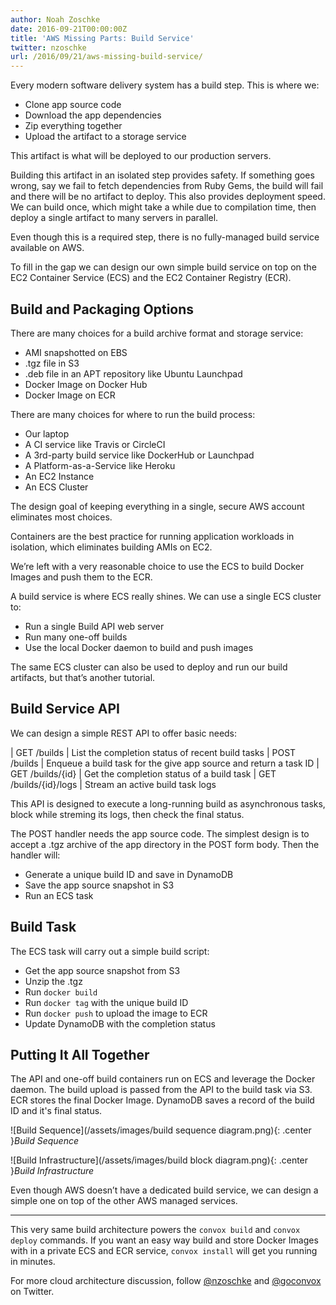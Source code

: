 ```yaml
---
author: Noah Zoschke
date: 2016-09-21T00:00:00Z
title: 'AWS Missing Parts: Build Service'
twitter: nzoschke
url: /2016/09/21/aws-missing-build-service/
---
```


Every modern software delivery system has a build step. This is where we:

* Clone app source code
* Download the app dependencies
* Zip everything together
* Upload the artifact to a storage service

This artifact is what will be deployed to our production servers.

Building this artifact in an isolated step provides safety. If something goes wrong, say we fail to fetch dependencies from Ruby Gems, the build will fail and there will be no artifact to deploy. This also provides deployment speed. We can build once, which might take a while due to compilation time, then deploy a single artifact to many servers in parallel.

Even though this is a required step, there is no fully-managed build service available on AWS.

To fill in the gap we can design our own simple build service on top on the EC2 Container Service (ECS) and the EC2 Container Registry (ECR).

<!--more-->

## Build and Packaging Options

There are many choices for a build archive format and storage service:

* AMI snapshotted on EBS
* .tgz file in S3
* .deb file in an APT repository like Ubuntu Launchpad
* Docker Image on Docker Hub
* Docker Image on ECR

There are many choices for where to run the build process:

* Our laptop
* A CI service like Travis or CircleCI
* A 3rd-party build service like DockerHub or Launchpad
* A Platform-as-a-Service like Heroku
* An EC2 Instance
* An ECS Cluster

The design goal of keeping everything in a single, secure AWS account eliminates most choices. 

Containers are the best practice for running application workloads in isolation, which eliminates building AMIs on EC2.

We’re left with a very reasonable choice to use the ECS to build Docker Images and push them to the ECR.
 
A build service is where ECS really shines. We can use a single ECS cluster to:

* Run a single Build API web server
* Run many one-off builds
* Use the local Docker daemon to build and push images

The same ECS cluster can also be used to deploy and run our build artifacts, but that’s another tutorial.

## Build Service API

We can design a simple REST API to offer basic needs:

| GET  /builds           | List the completion status of recent build tasks
| POST /builds           | Enqueue a build task for the give app source and return a task ID
| GET  /builds/{id}      | Get the completion status of a build task
| GET  /builds/{id}/logs | Stream an active build task logs

This API is designed to execute a long-running build as asynchronous tasks, block while streming its logs, then check the final status.

The POST handler needs the app source code. The simplest design is to accept a .tgz archive of the app directory in the POST form body. Then the handler will:

* Generate a unique build ID and save in DynamoDB
* Save the app source snapshot in S3
* Run an ECS task

## Build Task

The ECS task will carry out a simple build script:

* Get the app source snapshot from S3
* Unzip the .tgz
* Run `docker build`
* Run `docker tag` with the unique build ID
* Run `docker push` to upload the image to ECR
* Update DynamoDB with the completion status

## Putting It All Together

The API and one-off build containers run on ECS and leverage the Docker daemon. The build upload is passed from the API to the build task via S3. ECR stores the final Docker Image. DynamoDB saves a record of the build ID and it's final status.

![Build Sequence](/assets/images/build sequence diagram.png){: .center }*Build Sequence*

![Build Infrastructure](/assets/images/build block diagram.png){: .center }*Build Infrastructure*

Even though AWS doesn’t have a dedicated build service, we can design a simple one on top of the other AWS managed services.

---

This very same build architecture powers the `convox build` and `convox deploy` commands. If you want an easy way build and store Docker Images with in a private ECS and ECR service, `convox install` will get you running in minutes.

For more cloud architecture discussion, follow [@nzoschke](https://twitter.com/nzoschke) and [@goconvox](https://twitter.com/goconvox) on Twitter.
